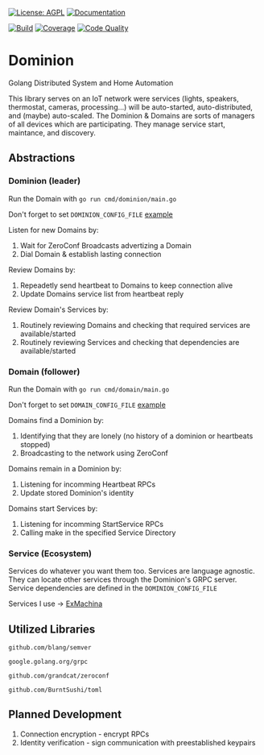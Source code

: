 [![License: AGPL](https://img.shields.io/badge/license-AGPL-blue.svg)][license]
[![Documentation](https://godoc.org/github.com/jmbarzee/dominion?status.svg)][docs]

[![Build](https://github.com/jmbarzee/dominion/workflows/Test/badge.svg)][status]
[![Coverage](https://codecov.io/gh/jmbarzee/dominion/branch/master/graph/badge.svg)][coverage]
[![Code Quality](https://goreportcard.com/badge/github.com/jmbarzee/dominion)][goreport]




# Dominion
Golang Distributed System and Home Automation

This library serves on an IoT network were services (lights, speakers, thermostat, cameras, processing...) will be auto-started, auto-distributed, and (maybe) auto-scaled. The Dominion & Domains are sorts of managers of all devices which are participating. They manage service start, maintance, and discovery.


## Abstractions
### Dominion (leader)
Run the Domain with `go run cmd/dominion/main.go`

Don't forget to set `DOMINION_CONFIG_FILE` [example](../main/cmd/dominion/ex.config.toml)

Listen for new Domains by:
1. Wait for ZeroConf Broadcasts advertizing a Domain
2. Dial Domain & establish lasting connection

Review Domains by:
1. Repeadetly send heartbeat to Domains to keep connection alive
2. Update Domains service list from heartbeat reply

Review Domain's Services by:
1. Routinely reviewing Domains and checking that required services are available/started 
2. Routinely reviewing Services and checking that dependencies are available/started



### Domain (follower)
Run the Domain with `go run cmd/domain/main.go`

Don't forget to set `DOMAIN_CONFIG_FILE` [example](../main/cmd/domain/ex.config.toml)

Domains find a Dominion by:
1. Identifying that they are lonely (no history of a dominion or heartbeats stopped)
2. Broadcasting to the network using ZeroConf

Domains remain in a Dominion by:
1. Listening for incomming Heartbeat RPCs
2. Update stored Dominion's identity 

Domains start Services by:
1. Listening for incomming StartService RPCs
2. Calling make in the specified Service Directory



### Service (Ecosystem) 
Services do whatever you want them too. Services are language agnostic. They can locate other services through the Dominion's GRPC server. Service dependencies are defined in the `DOMINION_CONFIG_FILE`

Services I use -> [ExMachina](github.com/jmbarzee/exmachina)


## Utilized Libraries

`github.com/blang/semver`

`google.golang.org/grpc`

`github.com/grandcat/zeroconf`

`github.com/BurntSushi/toml`



## Planned Development

1. Connection encryption - encrypt RPCs
2. Identity verification - sign communication with preestablished keypairs



[license]: https://opensource.org/licenses/GPL-3.0/
[docs]: (https://godoc.org/github.com/jmbarzee/dominion)

[status]: (https://github.com/jmbarzee/dominion/actions)
[coverage]: (https://codecov.io/gh/jmbarzee/dominion)
[goreport]: https://goreportcard.com/report/github.com/jmbarzee/dominion